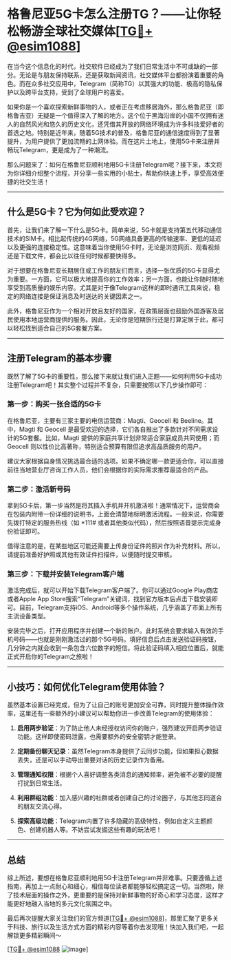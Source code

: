 # 格鲁尼亚5G卡怎么注册TG？——让你轻松畅游全球社交媒体[[TG💪+ @esim1088](https://t.me/s/esim1088)]

在当今这个信息化的时代，社交软件已经成为了我们日常生活中不可或缺的一部分。无论是与朋友保持联系，还是获取新闻资讯，社交媒体平台都扮演着重要的角色。而在众多社交应用中，Telegram（简称TG）以其强大的功能、极高的隐私保护以及跨平台支持，受到了全球用户的喜爱。

如果你是一个喜欢探索新鲜事物的人，或者正在考虑移居海外，那么格鲁尼亚（即格鲁吉亚）无疑是一个值得深入了解的地方。这个位于黑海沿岸的小国不仅拥有迷人的自然风光和悠久的历史文化，还凭借其开放的网络环境成为许多科技爱好者的首选之地。特别是近年来，随着5G技术的普及，格鲁尼亚的通信速度得到了显著提升，为用户提供了更加流畅的上网体验。而在这片土地上，使用5G卡来注册并畅玩Telegram，更是成为了一种潮流。

那么问题来了：如何在格鲁尼亚顺利地用5G卡注册Telegram呢？接下来，本文将为你详细介绍整个流程，并分享一些实用的小贴士，帮助你快速上手，享受高效便捷的社交生活！

---

## 什么是5G卡？它为何如此受欢迎？

首先，让我们来了解一下什么是5G卡。简单来说，5G卡就是支持第五代移动通信技术的SIM卡。相比起传统的4G网络，5G网络具备更高的传输速率、更低的延迟以及更强的连接稳定性。这意味着当你使用5G卡时，无论是浏览网页、观看视频还是下载文件，都会比以往任何时候都要快得多。

对于想要在格鲁尼亚长期居住或工作的朋友们而言，选择一张优质的5G卡显得尤为重要。一方面，它可以极大地提高你的工作效率；另一方面，也能让你随时随地享受到高质量的娱乐内容。尤其是对于像Telegram这样的即时通讯工具来说，稳定的网络连接是保证消息及时送达的关键因素之一。

此外，格鲁尼亚作为一个相对开放且友好的国家，在政策层面也鼓励外国游客及居民使用本地运营商提供的服务。因此，无论你是短期旅行还是打算定居于此，都可以轻松找到适合自己的5G套餐方案。

---

## 注册Telegram的基本步骤

既然了解了5G卡的重要性，那么接下来就让我们进入正题——如何利用5G卡成功注册Telegram吧！其实整个过程并不复杂，只需要按照以下几步操作即可：

### 第一步：购买一张合适的5G卡

在格鲁尼亚，主要有三家主要的电信运营商：Magti、Geocell 和 Beeline。其中，Magti 和 Geocell 是最受欢迎的选择，它们各自推出了多款针对不同需求设计的5G套餐。比如，Magti 提供的家庭共享计划非常适合家庭成员共同使用；而 Geocell 则以性价比高著称，特别适合预算有限但追求高品质服务的用户。

建议大家根据自身情况挑选最合适的选项。如果不确定哪一款更适合你，可以直接前往当地营业厅咨询工作人员，他们会根据你的实际需求推荐最适合的产品。

### 第二步：激活新号码

拿到5G卡后，第一步当然是将其插入手机并开机激活啦！通常情况下，运营商会在包装内附带一份详细的说明书，上面会清楚地标明激活流程。一般来说，你需要先拨打特定的服务热线（如 *111# 或者其他类似代码），然后按照语音提示完成身份验证即可。

值得注意的是，在某些地区可能还需要上传身份证件的照片作为补充材料。所以，请提前准备好护照或其他有效证件扫描件，以便随时提交审核。

### 第三步：下载并安装Telegram客户端

激活完成后，就可以开始下载Telegram客户端了。你可以通过Google Play商店或者Apple App Store搜索“Telegram”关键词，找到官方版本后点击下载安装即可。目前，Telegram支持iOS、Android等多个操作系统，几乎涵盖了市面上所有主流设备类型。

安装完毕之后，打开应用程序并创建一个新的账户。此时系统会要求输入有效的手机号码——也就是刚刚激活过的那个5G号码。填好信息后点击发送验证码按钮，几分钟之内就会收到一条包含六位数字的短信。将此验证码填入相应位置后，就能正式开启你的Telegram之旅啦！

---

## 小技巧：如何优化Telegram使用体验？

虽然基本设置已经完成，但为了让自己的账号更加安全可靠，同时提升整体操作效率，这里还有一些额外的小建议可以帮助你进一步改善Telegram的使用体验：

1. **启用两步验证**：为了防止他人未经授权访问你的账户，强烈建议开启两步验证功能。这样即使密码泄露，也需要额外的安全密钥才能登录。
   
2. **定期备份聊天记录**：虽然Telegram本身提供了云同步功能，但如果担心数据丢失，还是可以手动导出重要对话的历史记录作为备用。

3. **管理通知权限**：根据个人喜好调整各类消息的通知频率，避免被不必要的提醒打扰到日常生活。

4. **利用群组功能**：加入感兴趣的社群或者创建自己的讨论圈子，与其他志同道合的朋友交流心得。

5. **探索高级功能**：Telegram内置了许多隐藏的高级特性，例如自定义主题颜色、创建机器人等。不妨尝试发掘这些有趣的玩法吧！

---

## 总结

综上所述，要想在格鲁尼亚顺利地用5G卡注册Telegram并非难事。只要遵循上述指南，再加上一点耐心和细心，相信每位读者都能够轻松搞定这一切。当然啦，除了技术层面的操作之外，更重要的是保持对新鲜事物的好奇心和学习态度，这样才能更好地融入当地的多元文化氛围之中。

最后再次提醒大家关注我们的官方频道[[TG💪+ @esim1088](https://t.me/s/esim1088)]，那里汇聚了更多关于科技、旅行以及生活方式方面的精彩内容等着你去发现哦！快加入我们吧，一起解锁更多精彩瞬间～

[[TG💪+ @esim1088](https://t.me/s/esim1088) ![Image](https://i.postimg.cc/4NQfJmqS/Snipaste-2025-05-13-00-14-12.png)]